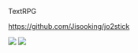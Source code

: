 TextRPG

https://github.com/Jisooking/jo2stick

<img src="https://private-user-images.githubusercontent.com/134710541/437926605-ee1161a6-2401-482b-bb4d-9598dcab43cf.gif?jwt=eyJhbGciOiJIUzI1NiIsInR5cCI6IkpXVCJ9.eyJpc3MiOiJnaXRodWIuY29tIiwiYXVkIjoicmF3LmdpdGh1YnVzZXJjb250ZW50LmNvbSIsImtleSI6ImtleTUiLCJleHAiOjE3NDU3MzgyNTgsIm5iZiI6MTc0NTczNzk1OCwicGF0aCI6Ii8xMzQ3MTA1NDEvNDM3OTI2NjA1LWVlMTE2MWE2LTI0MDEtNDgyYi1iYjRkLTk1OThkY2FiNDNjZi5naWY_WC1BbXotQWxnb3JpdGhtPUFXUzQtSE1BQy1TSEEyNTYmWC1BbXotQ3JlZGVudGlhbD1BS0lBVkNPRFlMU0E1M1BRSzRaQSUyRjIwMjUwNDI3JTJGdXMtZWFzdC0xJTJGczMlMkZhd3M0X3JlcXVlc3QmWC1BbXotRGF0ZT0yMDI1MDQyN1QwNzEyMzhaJlgtQW16LUV4cGlyZXM9MzAwJlgtQW16LVNpZ25hdHVyZT0zNWNlMmM2NDIzMTkwZGQyYjAzYWJjMmUxZjI2N2Y2ZTJmYzEyM2Q0Zjc5NzlhYzRlOTNmMDIwY2E1MWI0ZDhhJlgtQW16LVNpZ25lZEhlYWRlcnM9aG9zdCJ9.2tUfh-o0GoRUyhNSlBdtR3tbMF2-pR1G_hQmpbM1BFs">

<img src="https://private-user-images.githubusercontent.com/134710541/437928125-0aafe8f4-46e8-4078-8a79-3f748af6d6ad.gif?jwt=eyJhbGciOiJIUzI1NiIsInR5cCI6IkpXVCJ9.eyJpc3MiOiJnaXRodWIuY29tIiwiYXVkIjoicmF3LmdpdGh1YnVzZXJjb250ZW50LmNvbSIsImtleSI6ImtleTUiLCJleHAiOjE3NDU3Mzg1MDksIm5iZiI6MTc0NTczODIwOSwicGF0aCI6Ii8xMzQ3MTA1NDEvNDM3OTI4MTI1LTBhYWZlOGY0LTQ2ZTgtNDA3OC04YTc5LTNmNzQ4YWY2ZDZhZC5naWY_WC1BbXotQWxnb3JpdGhtPUFXUzQtSE1BQy1TSEEyNTYmWC1BbXotQ3JlZGVudGlhbD1BS0lBVkNPRFlMU0E1M1BRSzRaQSUyRjIwMjUwNDI3JTJGdXMtZWFzdC0xJTJGczMlMkZhd3M0X3JlcXVlc3QmWC1BbXotRGF0ZT0yMDI1MDQyN1QwNzE2NDlaJlgtQW16LUV4cGlyZXM9MzAwJlgtQW16LVNpZ25hdHVyZT1lNTBkOTgyODFjZTMxZTVmYTY5YzAxZjg5MjFmZTVjZWI3MWYxYmUzZWQzN2I1NjkxNDZhMDU3Zjk0NTc5NTNmJlgtQW16LVNpZ25lZEhlYWRlcnM9aG9zdCJ9.0oGLNyszLd8U1kDII7h8r3FSehtP8ELhJAHJCSKSyIE">
